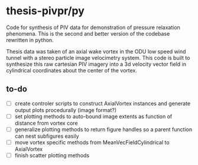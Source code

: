 # thesis-pivpr/py
Code for synthesis of PIV data for demonstration of pressure relaxation phenomena. This is the second and better version of the codebase rewritten in python.

Thesis data was taken of an axial wake vortex in the ODU low speed wind tunnel with a stereo particle image velocimetry system. 
This code is built to synthesize this raw cartesian PIV imagery into a 3d velocity vector field in cylindrical coordinates about
the center of the vortex.

## to-do

- [ ] create controler scripts to construct AxialVortex instances and generate output plots procedurally (image format?)
- [ ] set plotting methods to auto-bound image extents as function of distance from vortex core
- [ ] generalize plotting methods to return figure handles so a parent function can nest subfigures easily
- [ ] move vortex specific methods from MeanVecFieldCylindrical to AxialVortex
- [ ] finish scatter plotting methods
